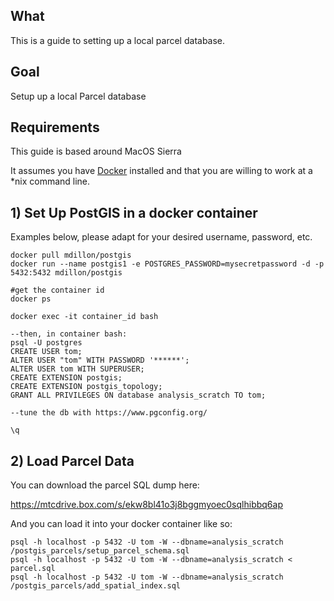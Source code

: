 ## What

This is a guide to setting up a local parcel database. 

## Goal 

Setup up a local Parcel database

## Requirements

This guide is based around MacOS Sierra

It assumes you have [Docker](https://www.docker.com/) installed and that you are willing to work at a *nix command line. 

## 1) Set Up PostGIS in a docker container

Examples below, please adapt for your desired username, password, etc. 

```
docker pull mdillon/postgis
docker run --name postgis1 -e POSTGRES_PASSWORD=mysecretpassword -d -p 5432:5432 mdillon/postgis

#get the container id
docker ps

docker exec -it container_id bash

--then, in container bash:
psql -U postgres
CREATE USER tom;
ALTER USER "tom" WITH PASSWORD '******';
ALTER USER tom WITH SUPERUSER;
CREATE EXTENSION postgis;
CREATE EXTENSION postgis_topology;
GRANT ALL PRIVILEGES ON database analysis_scratch TO tom;

--tune the db with https://www.pgconfig.org/

\q
```

## 2) Load Parcel Data

You can download the parcel SQL dump here: 

https://mtcdrive.box.com/s/ekw8bl41o3j8bggmyoec0sqlhibbq6ap

And you can load it into your docker container like so:

```
psql -h localhost -p 5432 -U tom -W --dbname=analysis_scratch /postgis_parcels/setup_parcel_schema.sql
psql -h localhost -p 5432 -U tom -W --dbname=analysis_scratch < parcel.sql
psql -h localhost -p 5432 -U tom -W --dbname=analysis_scratch /postgis_parcels/add_spatial_index.sql
```
